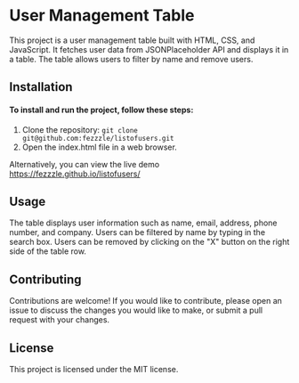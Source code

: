 # User Management Table

This project is a user management table built with HTML, CSS, and JavaScript. It fetches user data from JSONPlaceholder API and displays it in a table. The table allows users to filter by name and remove users.
## Installation

#### To install and run the project, follow these steps:

1. Clone the repository: `git clone git@github.com:fezzzle/listofusers.git`
2. Open the index.html file in a web browser.

Alternatively, you can view the live demo https://fezzzle.github.io/listofusers/
## Usage

The table displays user information such as name, email, address, phone number, and company. Users can be filtered by name by typing in the search box. Users can be removed by clicking on the "X" button on the right side of the table row.
## Contributing

Contributions are welcome! If you would like to contribute, please open an issue to discuss the changes you would like to make, or submit a pull request with your changes.
## License

This project is licensed under the MIT license.